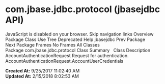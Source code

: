 # com.jbase.jdbc.protocol (jbasejdbc   API)

JavaScript is disabled on your browser. Skip navigation links Overview Package Class Use Tree Deprecated Help jbasejdbc Prev Package Next Package Frames No Frames All Classes Package com.jbase.jdbc.protocol Class Summary   Class Description AccountAuthenticationRequest Request for authentication. AccountAuthenticationRequest.AccountUserCredentials    

**Created At:** 9/25/2017 11:02:40 AM  
**Updated At:** 2/15/2018 8:02:53 AM  

